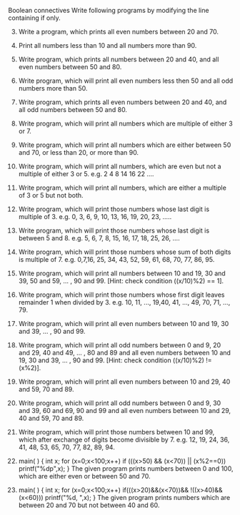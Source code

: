 Boolean connectives
Write following programs by modifying the line containing if  only.

3.	Write a program, which prints all even numbers between 20 and 70.
4.	Print all numbers less than 10 and all numbers more than 90.
5.	Write program, which prints all numbers between 20 and 40, and all even numbers between 50 and 80.
6.	Write program, which will print all even numbers less then 50 and all odd numbers more than 50.
7.	Write program, which prints all even numbers between 20 and 40, and all odd numbers between 50 and 80.
8.	Write program, which will print all numbers which are multiple of either 3 or 7.
9.	Write program, which will print all numbers which are either between 50 and 70, or less than 20, or more than 90.
10.	Write program, which will print all numbers, which are even but not a multiple of either 3 or 5. e.g. 2 4 8 14 16 22 …. 
11.	Write program, which will print all numbers, which are either a multiple of 3 or 5 but not both.
12.	Write program, which will print those numbers whose last digit is multiple of 3. e.g. 0, 3, 6, 9, 10, 13, 16, 19, 20, 23, ….. 
13.	Write program, which will print those numbers whose last digit is between 5 and 8. e.g. 5, 6, 7, 8, 15, 16, 17, 18, 25, 26, ….
14.	Write program, which will print those numbers whose sum of both digits is multiple of 7. e.g. 0,7,16, 25, 34, 43, 52, 59, 61, 68, 70, 77, 86, 95.
15.	Write program, which will print all numbers between 10 and 19, 30 and 39, 50 and 59,  … , 90 and 99. [Hint: check condition ((x/10)%2) == 1].
16.	Write program, which will print those numbers whose first digit leaves remainder 1 when divided by 3. e.g.  10, 11, ..., 19,40, 41, …, 49, 70, 71, ..., 79.
17.	Write program, which will print all even numbers between 10 and 19, 30 and 39, … , 90 and 99.
18.	Write program, which will print all odd numbers between 0 and 9, 20 and 29, 40 and 49, … , 80 and 89 and all even numbers between 10 and 19, 30 and 39, … , 90 and 99. [Hint: check condition ((x/10)%2) != (x%2)].

19.	Write program, which will print all even numbers between 10 and 29, 40 and 59, 70 and 89. 
20.	Write program, which will print all odd numbers between 0 and 9, 30 and 39, 60 and 69, 90 and 99 and all even numbers between 10 and 29, 40 and 59, 70 and 89. 
21.	Write program, which will print those numbers between 10 and 99, which after exchange of digits become divisible by 7. e.g. 12, 19, 24, 36, 41, 48, 53, 65, 70, 77, 82, 89, 94.

1.	main( ) {  int x;     for (x=0;x<100;x++)        if (((x>50) && (x<70)) || (x%2==0))           printf("%dp",x); }
	The given program prints numbers between 0 and 100, which are either even or between 50 and 70.

2.	main( ) {  int x;    for (x=0;x<100;x++)       if(((x>20)&&(x<70))&& !((x>40)&&(x<60)))           printf("%d, ",x); }
	The given program prints numbers which are between 20 and 70 but not between 40 and 60.


